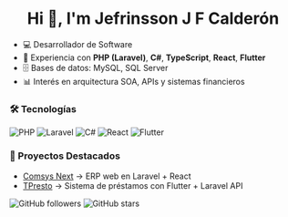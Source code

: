 <h1 align="center">Hi 👋, I'm Jefrinsson J F Calderón</h1>

- 💻 Desarrollador de Software
- 🚀 Experiencia con **PHP (Laravel)**, **C#**, **TypeScript**, **React**, **Flutter**
- 🗄️ Bases de datos: MySQL, SQL Server
- 📊 Interés en arquitectura SOA, APIs y sistemas financieros

### 🛠️ Tecnologías
![PHP](https://img.shields.io/badge/PHP-777BB4?style=for-the-badge&logo=php&logoColor=white)
![Laravel](https://img.shields.io/badge/Laravel-FF2D20?style=for-the-badge&logo=laravel&logoColor=white)
![C#](https://img.shields.io/badge/C%23-239120?style=for-the-badge&logo=c-sharp&logoColor=white)
![React](https://img.shields.io/badge/React-20232A?style=for-the-badge&logo=react&logoColor=61DAFB)
![Flutter](https://img.shields.io/badge/Flutter-02569B?style=for-the-badge&logo=flutter&logoColor=white)

### 📌 Proyectos Destacados
- [Comsys Next](#) → ERP web en Laravel + React
- [TPresto](#) → Sistema de préstamos con Flutter + Laravel API

![GitHub followers](https://img.shields.io/github/followers/4rDevCode?style=social)
![GitHub stars](https://img.shields.io/github/stars/4rDevCode?style=social)
